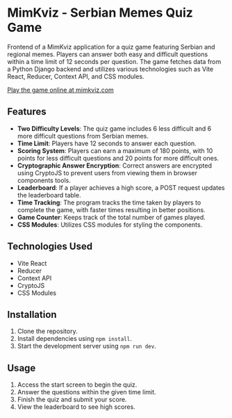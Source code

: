 # MimKviz - Serbian Memes Quiz Game

Frontend of a MimKviz application for a quiz game featuring Serbian and regional memes. Players can answer both easy and difficult questions within a time limit of 12 seconds per question. The game fetches data from a Python Django backend and utilizes various technologies such as Vite React, Reducer, Context API, and CSS modules.

[Play the game online at mimkviz.com](https://mimkviz.com)

## Features

- **Two Difficulty Levels**: The quiz game includes 6 less difficult and 6 more difficult questions from Serbian memes.
- **Time Limit**: Players have 12 seconds to answer each question.
- **Scoring System**: Players can earn a maximum of 180 points, with 10 points for less difficult questions and 20 points for more difficult ones.
- **Cryptographic Answer Encryption**: Correct answers are encrypted using CryptoJS to prevent users from viewing them in browser components tools.
- **Leaderboard**: If a player achieves a high score, a POST request updates the leaderboard table.
- **Time Tracking**: The program tracks the time taken by players to complete the game, with faster times resulting in better positions.
- **Game Counter**: Keeps track of the total number of games played.
- **CSS Modules**: Utilizes CSS modules for styling the components.

## Technologies Used

- Vite React
- Reducer
- Context API
- CryptoJS
- CSS Modules

## Installation

1. Clone the repository.
2. Install dependencies using `npm install`.
3. Start the development server using `npm run dev`.

## Usage

1. Access the start screen to begin the quiz.
2. Answer the questions within the given time limit.
3. Finish the quiz and submit your score.
4. View the leaderboard to see high scores.
